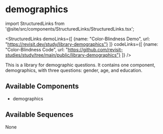 
# demographics

import StructuredLinks from '@site/src/components/StructuredLinks/StructuredLinks.tsx';

<StructuredLinks
    demoLinks={[
      {name: "Color-Blindness Demo", url: "https://revisit.dev/study/library-demographics"}
    ]}
    codeLinks={[
      {name: "Color-Blindness Code", url: "https://github.com/revisit-studies/study/tree/main/public/library-demographics"}
    ]}
/>

This is a library for demographic questions. It contains one component, demographics, with three questions: gender, age, and education.

## Available Components

- demographics

## Available Sequences

None
